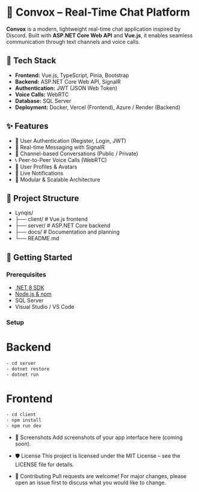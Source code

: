 # 🧭 Convox – Real-Time Chat Platform

**Convox** is a modern, lightweight real-time chat application inspired by Discord. Built with **ASP.NET Core Web API** and **Vue.js**, it enables seamless communication through text channels and voice calls.

## 🧰 Tech Stack

- **Frontend:** Vue.js, TypeScript, Pinia, Bootstrap
- **Backend:** ASP.NET Core Web API, SignalR
- **Authentication:** JWT (JSON Web Token)
- **Voice Calls:** WebRTC
- **Database:** SQL Server
- **Deployment:** Docker, Vercel (Frontend), Azure / Render (Backend)

## ✨ Features

- 🔐 User Authentication (Register, Login, JWT)
- 💬 Real-time Messaging with SignalR
- 📁 Channel-based Conversations (Public / Private)
- 📞 Peer-to-Peer Voice Calls (WebRTC)
- 👤 User Profiles & Avatars
- 🔔 Live Notifications
- 🧱 Modular & Scalable Architecture

## 📁 Project Structure

- Lynqis/
- ├── client/ # Vue.js frontend
- ├── server/ # ASP.NET Core backend
- ├── docs/ # Documentation and planning
- └── README.md

## 🚀 Getting Started

### Prerequisites

- [.NET 8 SDK](https://dotnet.microsoft.com/download)
- [Node.js & npm](https://nodejs.org/)
- SQL Server
- Visual Studio / VS Code

### Setup
# Backend
```bash
- cd server
- dotnet restore
- dotnet run
```
# Frontend
```bash
- cd client
- npm install
- npm run dev
```
- 📸 Screenshots
Add screenshots of your app interface here (coming soon).

- 🛡️ License
This project is licensed under the MIT License – see the LICENSE file for details.

- 🤝 Contributing
Pull requests are welcome!
For major changes, please open an issue first to discuss what you would like to change.
